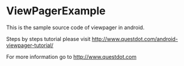 # ViewPagerExample
This is the sample source code of viewpager in android.

Steps by steps tutorial please visit http://www.questdot.com/android-viewpager-tutorial/

For more information go to http://www.questdot.com
